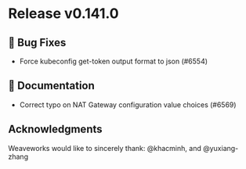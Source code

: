 # Release v0.141.0

## 🐛 Bug Fixes

- Force kubeconfig get-token output format to json (#6554)

## 📝 Documentation

- Correct typo on NAT Gateway configuration value choices (#6569)

## Acknowledgments
Weaveworks would like to sincerely thank:
  @khacminh, and @yuxiang-zhang